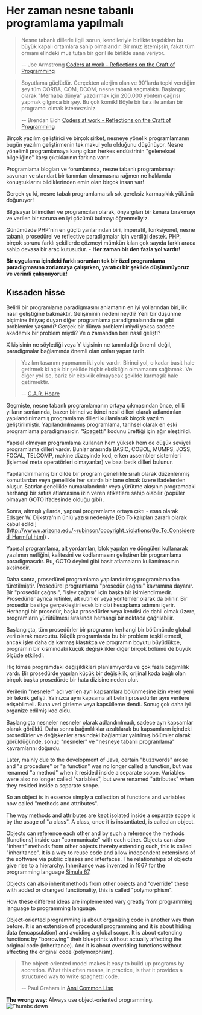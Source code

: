 # Her zaman nesne tabanlı programlama yapılmalı #

> Nesne tabanlı dillerle ilgili sorun, kendileriyle birlikte taşıdıkları bu büyük kapalı ortamlara sahip olmalarıdır. Bir muz istemişsin, fakat tüm ormanı elindeki muz tutan bir goril ile birlikte sana veriyor.
>
> -- Joe Armstrong [Coders at work - Reflections on the Craft of Programming](http://codersatwork.com/)

> Soyutlama güçlüdür. Gerçekten alerjim olan ve 90'larda tepki verdiğim şey tüm CORBA, COM, DCOM, nesne tabanlı saçmalıktı. Başlangıç olarak "Merhaba dünya" yazdırmak için 200.000 yöntem çağrısı yapmak çılgınca bir şey. Bu çok komik! Böyle bir tarz ile anılan bir programcı olmak istemezsiniz.
>
> -- Brendan Eich  [Coders at work - Reflections on the Craft of Programming](http://codersatwork.com/)

Birçok yazılım geliştirici ve birçok şirket, nesneye yönelik programlamanın bugün yazılım geliştirmenin tek makul yolu olduğunu düşünüyor. Nesne yönelimli programlamaya karşı çıkan herkes endüstrinin "geleneksel bilgeliğine" karşı çıktıklarının farkına varır.

Programlama blogları ve forumlarında, nesne tabanlı programlamayı savunan ve standart bir tanımları olmamasına rağmen ne hakkında konuştuklarını bildiklerinden emin olan birçok insan var!

Gerçek şu ki, nesne tabalı programlama sık sık gereksiz karmaşıklık yükünü doğuruyor!

Bilgisayar bilimcileri ve programcıları olarak, önyargıları bir kenara bırakmayı ve verilen bir soruna en iyi çözümü bulmayı öğrenmeliyiz.

Günümüzde PHP'nin en güçlü yanlarından biri, imperatif, fonksiyonel, nesne tabanlı, prosedürel ve reflective paradigmalar için verdiği destek. PHP, birçok sorunu farklı şekillerde çözmeyi mümkün kılan çok sayıda farklı araca sahip devasa bir araç kutusudur. - **Her zaman bir den fazla yol vardır!**

**Bir uygulama içindeki farklı sorunları tek bir özel programlama paradigmasına zorlamaya çalışırken, yaratıcı bir şekilde düşünmüyoruz ve verimli çalışmıyoruz!**

## Kıssaden hisse ##

Belirli bir programlama paradigmasını anlamanın en iyi yollarından biri, ilk nasıl geliştiğine bakmaktır. Gelişiminin nedeni neydi? Yeni bir düşünme biçimine ihtiyaç duyan diğer programlama paradigmalarında ne gibi problemler yaşandı? Gerçek bir dünya problemi miydi yoksa sadece akademik bir problem miydi? Ve o zamandan beri nasıl gelişti?

X kişisinin ne söylediği veya Y kişisinin ne tanımladığı önemli değil, paradigmalar bağlamında önemli olan onları yapan tarih.

> Yazılım tasarımı yapmanın iki yolu vardır. Birinci yol, o kadar basit hale getirmek ki açık bir şekilde hiçbir eksikliğin olmamasını sağlamak. Ve diğer yol ise, bariz bir eksiklik olmayacak şekilde karmaşık hale getirmektir.
>
> -- [C.A.R. Hoare](https://en.wikiquote.org/wiki/C._A._R._Hoare)

Geçmişte, nesne tabanlı programlamanın ortaya çıkmasından önce, ellili yılların sonlarında, bazen birinci ve ikinci nesil dilleri olarak adlandırılan yapılandırılmamış programlama dilleri kullanılarak birçok yazılım geliştirilmiştir. Yapılandırılmamış programlama, tarihsel olarak en eski programlama paradigmasıdır. "Spagetti" kodunu ürettiği için ağır eleştirildi.

Yapısal olmayan programlama kullanan hem yüksek hem de düşük seviyeli programlama dilleri vardır. Bunlar arasında BASIC, COBOL, MUMPS, JOSS, FOCAL, TELCOMP, makine düzeyinde kod, erken assembler sistemleri (işlemsel meta operatörleri olmayanlar) ve bazı betik dilleri bulunur.

Yapılandırılmamış bir dilde bir program genellikle sıralı olarak düzenlenmiş komutlardan veya genellikle her satırda bir tane olmak üzere ifadelerden oluşur. Satırlar genellikle numaralandırılır veya yürütme akışının programdaki herhangi bir satıra atlamasına izin veren etiketlere sahip olabilir (popüler olmayan GOTO ifadesinde olduğu gibi).

Sonra, altmışlı yıllarda, yapısal programlama ortaya çıktı - esas olarak Edsger W. Dijkstra'nın ünlü yazısı nedeniyle [Go To kalıpları zararlı olarak kabul edildi] (http://www.u.arizona.edu/~rubinson/copyright_violations/Go_To_Considered_Harmful.html) .

Yapısal programlama, alt yordamları, blok yapıları ve döngüleri kullanarak yazılımın netliğini, kalitesini ve kodlanmasını geliştiren bir programlama paradigmasıdır. Bu, GOTO deyimi gibi basit atlamaların kullanılmasının aksinedir.

Daha sonra, prosedürel programlama yapılandırılmış programlamadan türetilmiştir. Prosedürel programlama "prosedür çağrısı" kavramına dayanır. Bir "prosedür çağrısı", "işlev çağrısı" için başka bir isimlendirmedir. Prosedürler ayrıca rutinler, alt rutinler veya yöntemler olarak da bilinir. Bir prosedür basitçe gerçekleştirilecek bir dizi hesaplama adımını içerir. Herhangi bir prosedür, başka prosedürler veya kendisi de dahil olmak üzere, programların yürütülmesi sırasında herhangi bir noktada çağrılabilir.

Başlangıçta, tüm prosedürler bir programın herhangi bir bölümünde global veri olarak mevcuttu. Küçük programlarda bu bir problem teşkil etmedi, ancak işler daha da karmaşıklaştıkça ve programın boyutu büyüdükçe, programın bir kısmındaki küçük değişiklikler diğer birçok bölümü de büyük ölçüde etkiledi.

Hiç kimse programdaki değişiklikleri planlamıyordu ve çok fazla bağımlılık vardı. Bir prosedürde yapılan küçük bir değişiklik, orijinal koda bağlı olan birçok başka prosedürde bir hata dizisine neden olur.

Verilerin "nesneler" adı verilen ayrı kapsamlara bölünmesine izin veren yeni bir teknik gelişti. Yalnızca aynı kapsama ait belirli prosedürler aynı verilere erişebilmeli. Buna veri gizleme veya kapsülleme dendi. Sonuç çok daha iyi organize edilmiş kod oldu.

Başlangıçta nesneler nesneler olarak adlandırılmadı, sadece ayrı kapsamlar olarak görüldü. Daha sonra bağımlılıklar azaltılarak bu kapsamların içindeki prosedürler ve değişkenler arasındaki bağlantılar yalıtılmış bölümler olarak görüldüğünde, sonuç "nesneler" ve "nesneye tabanlı programlama" kavramlarını doğurdu.

Later, mainly due to the development of Java, certain "buzzwords" arose and "a procedure" or "a function" was no longer called a function, but was renamed "a method" when it resided inside a separate scope. Variables were also no longer called "variables", but were renamed "attributes" when they resided inside a separate scope.

So an object is in essence simply a collection of functions and variables now called "methods and attributes".

The way methods and attributes are kept isolated inside a separate scope is by the usage of "a class". A class, once it is instantiated, is called an object.

Objects can reference each other and by such a reference the methods (functions) inside can "communicate" with each other. Objects can also "inherit" methods from other objects thereby extending such, this is called "inheritance".  It is a way to reuse code and allow independent extensions of the software via public classes and interfaces. The relationships of objects give rise to a hierarchy. Inheritance was invented in 1967 for the programming language [Simula 67](http://en.wikipedia.org/wiki/Simula).

Objects can also inherit methods from other objects and "override" these with added or changed functionality, this is called "polymorphism".

How these different ideas are implemented vary greatly from programming language to programming language.

Object-oriented programming is about organizing code in another way than before. It is an extension of procedural programming and it is about hiding data (encapsulation) and avoiding a global scope. It is about extending functions by "borrowing" their blueprints without actually affecting the original code (inheritance). And it is about overriding functions without affecting the original code (polymorphism).

> The object-oriented model makes it easy to build up programs by accretion. What this often means, in practice, is that it provides a structured way to write spaghetti code.
>
> -- Paul Graham in [Ansi Common Lisp](https://openlibrary.org/works/OL7944696W/ANSI_Common_Lisp)

**The wrong way**: Always use object-oriented programming. ![Thumbs down](/img/thumbs-down.png)
